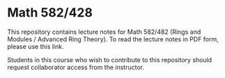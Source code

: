 # Math 582/428

This repository contains lecture notes for Math 582/482 (Rings and Modules / Advanced Ring Theory). 
To read the lecture notes in PDF form, please use this link.

Students in this course who wish to contribute to this repository should request collaborator access from the instructor.
